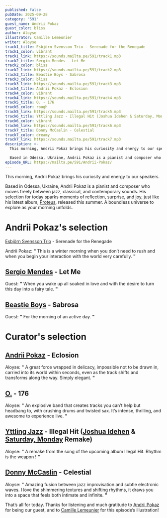 ```yaml
---
published: false
pubDate: 2025-09-28
category: "591"
guest_name: Andrii Pokaz
guest_color: bliss
author: Aloyse
illustrator: Camille Lemeunier
writer: Aloyse
track1_title: Esbjörn Svensson Trio - Serenade for the Renegade
track1_color: vibrant
track1_link: https://sounds.mailta.pe/591/track1.mp3
track2_title: Sergio Mendes - Let Me
track2_color: bliss
track2_link: https://sounds.mailta.pe/591/track2.mp3
track3_title: Beastie Boys - Sabrosa
track3_color: bliss
track3_link: https://sounds.mailta.pe/591/track3.mp3
track4_title: Andrii Pokaz - Eclosion
track4_color: vibrant
track4_link: https://sounds.mailta.pe/591/track4.mp3
track5_title: O. - 176
track5_color: rough
track5_link: https://sounds.mailta.pe/591/track5.mp3
track6_title: Yttling Jazz - Illegal Hit (Joshua Idehen & Saturday, Monday Remake)
track6_color: vibrant
track6_link: https://sounds.mailta.pe/591/track6.mp3
track7_title: Donny McCaslin - Celestial
track7_color: dreamy
track7_link: https://sounds.mailta.pe/591/track7.mp3
description: >-
  This morning, Andrii Pokaz brings his curiosity and energy to our speakers.

  Based in Odessa, Ukraine, Andrii Pokaz is a pianist and composer who moves freely between jazz, classical, and contemporary sounds. His selection for today sparks moments of reflection, surprise, and joy, just like his latest album, Proteus, released this summer. A boundless universe to explore as your morning unfolds.
episode_URL: https://mailta.pe/591/Andrii-Pokaz/
---
```

This morning, Andrii Pokaz brings his curiosity and energy to our speakers.

Based in Odessa, Ukraine, Andrii Pokaz is a pianist and composer who moves freely between jazz, classical, and contemporary sounds. His selection for today sparks moments of reflection, surprise, and joy, just like his latest album, [Proteus](https://www.youtube.com/watch?v=zeE_eDD467E&list=OLAK5uy_k33FcPsVguB_NOElan9oncrQZMa3WZLQY), released this summer. A boundless universe to explore as your morning unfolds.

# Andrii Pokaz's selection

[Esbjörn Svensson Trio](https://esbjornsvenssontrio.bandcamp.com/album/strange-place-for-snow) - Serenade for the Renegade

 Andrii Pokaz: **"** This is a winter morning when you don’t need to rush and when you begin your interaction with the world very carefully. **"** 

## [Sergio Mendes](https://www.discogs.com/fr/release/12788450-The-Sergio-Mendes-Trio-In-The-Brazilian-Bag) - Let Me

 Guest: **"** When you wake up all soaked in love and with the desire to turn this day into a fairy tale. **"** 

## [Beastie Boys](https://www.discogs.com/fr/master/20173-Beastie-Boys-Ill-Communication) - Sabrosa

 Guest: **"** For the morning of an active day. **"** 

# Curator's selection

## [Andrii Pokaz](https://www.youtube.com/watch?v=zeE_eDD467E&list=OLAK5uy_k33FcPsVguB_NOElan9oncrQZMa3WZLQY) - Eclosion

 Aloyse: **"** A great force wrapped in delicacy, impossible not to be drawn in, carried into its world within seconds, even as the track shifts and transforms along the way. Simply elegant. **"** 

## [O.](https://othebanduk.bandcamp.com/album/weirdos) - 176

 Aloyse: **"** An explosive band that creates tracks you can’t help but headbang to, with crushing drums and twisted sax. It’s intense, thrilling, and awesome to experience live. **"** 

## [Yttling Jazz](https://yr1.se/illegalhitlp) - Illegal Hit ([Joshua Idehen](https://joshuaidehen.bandcamp.com/) & [Saturday, Monday](https://saturdaymonday.bandcamp.com/track/fwd-lagartijeando-remix) Remake)

 Aloyse: **"** A remake from the song of the upcoming album Illegal Hit. Rhythm is the weapon ! **"** 

## [Donny McCaslin](https://donnymccaslin.bandcamp.com/album/lullaby-for-the-lost) - Celestial

 Aloyse: **"** Amazing fusion between jazz improvisation and subtle electronic waves. I love the shimmering textures and shifting rhythms, it draws you into a space that feels both intimate and infinite. **"** 

That’s all for today. Thanks for listening and much gratitude to [Andrii Pokaz](https://www.instagram.com/andrii.pokaz/?hl=fr) for being our guest, and to [Camille Lemeunier](https://camillelemeunier.fr/) for this episode’s illustration!
